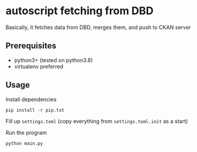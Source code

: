 # autoscript fetching from DBD

Basically, it fetches data from DBD, merges them, and push to CKAN server

## Prerequisites

* python3+ (tested on python3.8)
* virtualenv preferred

## Usage

Install dependencies

    pip install -r pip.txt

Fill up `settings.toml` (copy everything from `settings.toml.init` as a start)

Run the program

    python main.py